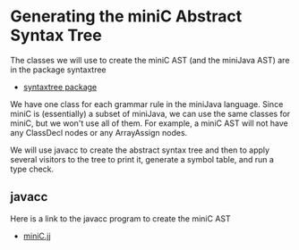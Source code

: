 # Generating the miniC Abstract Syntax Tree

The classes we will use to create the miniC AST (and the miniJava AST) are in the package syntaxtree
* [syntaxtree package](../../code/MiniC/syntaxtree)

We have one class for each grammar rule in the miniJava language. Since miniC is (essentially) a subset
of miniJava, we can use the same classes for miniC, but we won't use all of them. For example, a miniC
AST will not have any ClassDecl nodes or any ArrayAssign nodes.

We will use javacc to create the abstract syntax tree and then to apply several visitors to the tree
to print it, generate a symbol table, and run a type check.

## javacc
Here is a link to the javacc program to create the miniC AST
* [miniC.jj](../../code/MiniC/MiniC.jj)

  

